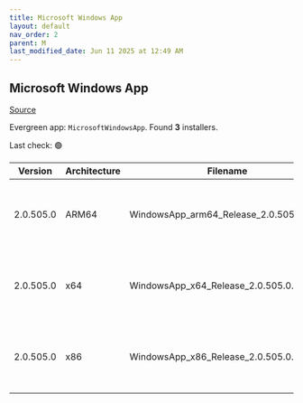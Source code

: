 ```yaml
---
title: Microsoft Windows App
layout: default
nav_order: 2
parent: M
last_modified_date: Jun 11 2025 at 12:49 AM
---
```


## Microsoft Windows App

[Source](https://learn.microsoft.com/en-us/windows-app/whats-new)

Evergreen app: `MicrosoftWindowsApp`. Found **3** installers.

Last check: 🟢

| Version   | Architecture | Filename                                | URI                                                                                                                                                                                                                                                                            |
| --------- | ------------ | --------------------------------------- | ------------------------------------------------------------------------------------------------------------------------------------------------------------------------------------------------------------------------------------------------------------------------------ |
| 2.0.505.0 | ARM64        | WindowsApp_arm64_Release_2.0.505.0.msix | [https://res.cdn.office.net/remote-desktop-windows-client/79a249d3-6f98-40e8-8752-4f6d476cff24/WindowsApp_arm64_Release_2.0.505.0.msix](https://res.cdn.office.net/remote-desktop-windows-client/79a249d3-6f98-40e8-8752-4f6d476cff24/WindowsApp_arm64_Release_2.0.505.0.msix) |
| 2.0.505.0 | x64          | WindowsApp_x64_Release_2.0.505.0.msix   | [https://res.cdn.office.net/remote-desktop-windows-client/63931367-3cb3-4934-bdc8-38f3024bb9d6/WindowsApp_x64_Release_2.0.505.0.msix](https://res.cdn.office.net/remote-desktop-windows-client/63931367-3cb3-4934-bdc8-38f3024bb9d6/WindowsApp_x64_Release_2.0.505.0.msix)     |
| 2.0.505.0 | x86          | WindowsApp_x86_Release_2.0.505.0.msix   | [https://res.cdn.office.net/remote-desktop-windows-client/141bdc35-12d7-4801-b855-1e64ac50954d/WindowsApp_x86_Release_2.0.505.0.msix](https://res.cdn.office.net/remote-desktop-windows-client/141bdc35-12d7-4801-b855-1e64ac50954d/WindowsApp_x86_Release_2.0.505.0.msix)     |
